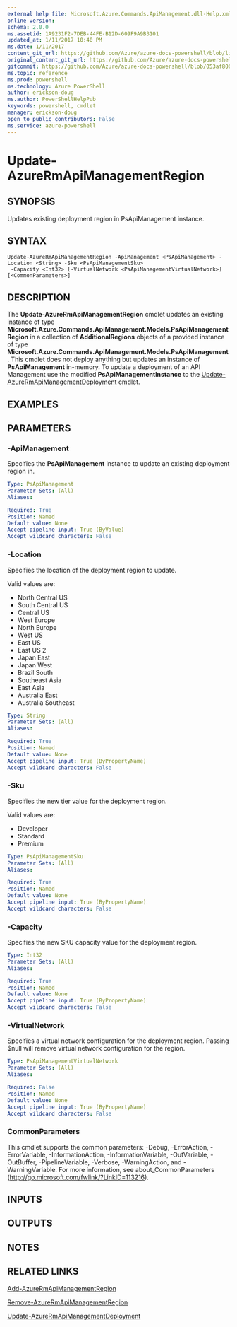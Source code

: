 ```yaml
---
external help file: Microsoft.Azure.Commands.ApiManagement.dll-Help.xml
online version: 
schema: 2.0.0
ms.assetid: 1A9231F2-7DEB-44FE-B12D-609F9A9B3101
updated_at: 1/11/2017 10:40 PM
ms.date: 1/11/2017
content_git_url: https://github.com/Azure/azure-docs-powershell/blob/live/azureps-cmdlets-docs/ResourceManager/AzureRM.ApiManagement/v3.0.0/Update-AzureRmApiManagementRegion.md
original_content_git_url: https://github.com/Azure/azure-docs-powershell/blob/live/azureps-cmdlets-docs/ResourceManager/AzureRM.ApiManagement/v3.0.0/Update-AzureRmApiManagementRegion.md
gitcommit: https://github.com/Azure/azure-docs-powershell/blob/053af8004c353b7e798073894cdf70355549517b/azureps-cmdlets-docs/ResourceManager/AzureRM.ApiManagement/v3.0.0/Update-AzureRmApiManagementRegion.md
ms.topic: reference
ms.prod: powershell
ms.technology: Azure PowerShell
author: erickson-doug
ms.author: PowerShellHelpPub
keywords: powershell, cmdlet
manager: erickson-doug
open_to_public_contributors: False
ms.service: azure-powershell
---
```


# Update-AzureRmApiManagementRegion

## SYNOPSIS
Updates existing deployment region in PsApiManagement instance.

## SYNTAX

```
Update-AzureRmApiManagementRegion -ApiManagement <PsApiManagement> -Location <String> -Sku <PsApiManagementSku>
 -Capacity <Int32> [-VirtualNetwork <PsApiManagementVirtualNetwork>] [<CommonParameters>]
```

## DESCRIPTION
The **Update-AzureRmApiManagementRegion** cmdlet updates an existing instance of type **Microsoft.Azure.Commands.ApiManagement.Models.PsApiManagementRegion** in a collection of **AdditionalRegions** objects of a provided instance of type **Microsoft.Azure.Commands.ApiManagement.Models.PsApiManagement**.
This cmdlet does not deploy anything but updates an instance of **PsApiManagement** in-memory.
To update a deployment of an API Management use the modified **PsApiManagementInstance** to the [Update-AzureRmApiManagementDeployment](./Update-AzureRmApiManagementDeployment.md) cmdlet.

## EXAMPLES

## PARAMETERS

### -ApiManagement
Specifies the **PsApiManagement** instance to update an existing deployment region in.

```yaml
Type: PsApiManagement
Parameter Sets: (All)
Aliases:

Required: True
Position: Named
Default value: None
Accept pipeline input: True (ByValue)
Accept wildcard characters: False
```

### -Location
Specifies the location of the deployment region to update.

Valid values are:

- North Central US
- South Central US
- Central US
- West Europe
- North Europe
- West US
- East US
- East US 2
- Japan East
- Japan West
- Brazil South
- Southeast Asia
- East Asia
- Australia East
- Australia Southeast

```yaml
Type: String
Parameter Sets: (All)
Aliases:

Required: True
Position: Named
Default value: None
Accept pipeline input: True (ByPropertyName)
Accept wildcard characters: False
```

### -Sku
Specifies the new tier value for the deployment region.

Valid values are:

- Developer
- Standard
- Premium

```yaml
Type: PsApiManagementSku
Parameter Sets: (All)
Aliases:

Required: True
Position: Named
Default value: None
Accept pipeline input: True (ByPropertyName)
Accept wildcard characters: False
```

### -Capacity
Specifies the new SKU capacity value for the deployment region.

```yaml
Type: Int32
Parameter Sets: (All)
Aliases:

Required: True
Position: Named
Default value: None
Accept pipeline input: True (ByPropertyName)
Accept wildcard characters: False
```

### -VirtualNetwork
Specifies a virtual network configuration for the deployment region.
Passing $null will remove virtual network configuration for the region.

```yaml
Type: PsApiManagementVirtualNetwork
Parameter Sets: (All)
Aliases:

Required: False
Position: Named
Default value: None
Accept pipeline input: True (ByPropertyName)
Accept wildcard characters: False
```

### CommonParameters
This cmdlet supports the common parameters: -Debug, -ErrorAction, -ErrorVariable, -InformationAction, -InformationVariable, -OutVariable, -OutBuffer, -PipelineVariable, -Verbose, -WarningAction, and -WarningVariable. For more information, see about_CommonParameters (http://go.microsoft.com/fwlink/?LinkID=113216).

## INPUTS

## OUTPUTS

## NOTES

## RELATED LINKS

[Add-AzureRmApiManagementRegion](xref:ResourceManager/AzureRM.ApiManagement/v3.0.0/Add-AzureRmApiManagementRegion.md)

[Remove-AzureRmApiManagementRegion](xref:ResourceManager/AzureRM.ApiManagement/v3.0.0/Remove-AzureRmApiManagementRegion.md)

[Update-AzureRmApiManagementDeployment](xref:ResourceManager/AzureRM.ApiManagement/v3.0.0/Update-AzureRmApiManagementDeployment.md)
